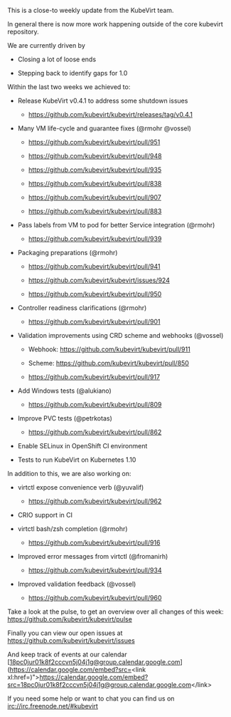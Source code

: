 This is a close-to weekly update from the KubeVirt team.

In general there is now more work happening outside of the core kubevirt
repository.

We are currently driven by

-   Closing a lot of loose ends

-   Stepping back to identify gaps for 1.0

Within the last two weeks we achieved to:

-   Release KubeVirt v0.4.1 to address some shutdown issues

    -   <https://github.com/kubevirt/kubevirt/releases/tag/v0.4.1>

-   Many VM life-cycle and guarantee fixes (@rmohr @vossel)

    -   <https://github.com/kubevirt/kubevirt/pull/951>

    -   <https://github.com/kubevirt/kubevirt/pull/948>

    -   <https://github.com/kubevirt/kubevirt/pull/935>

    -   <https://github.com/kubevirt/kubevirt/pull/838>

    -   <https://github.com/kubevirt/kubevirt/pull/907>

    -   <https://github.com/kubevirt/kubevirt/pull/883>

-   Pass labels from VM to pod for better Service integration (@rmohr)

    -   <https://github.com/kubevirt/kubevirt/pull/939>

-   Packaging preparations (@rmohr)

    -   <https://github.com/kubevirt/kubevirt/pull/941>

    -   <https://github.com/kubevirt/kubevirt/issues/924>

    -   <https://github.com/kubevirt/kubevirt/pull/950>

-   Controller readiness clarifications (@rmohr)

    -   <https://github.com/kubevirt/kubevirt/pull/901>

-   Validation improvements using CRD scheme and webhooks (@vossel)

    -   Webhook: <https://github.com/kubevirt/kubevirt/pull/911>

    -   Scheme: <https://github.com/kubevirt/kubevirt/pull/850>

    -   <https://github.com/kubevirt/kubevirt/pull/917>

-   Add Windows tests (@alukiano)

    -   <https://github.com/kubevirt/kubevirt/pull/809>

-   Improve PVC tests (@petrkotas)

    -   <https://github.com/kubevirt/kubevirt/pull/862>

-   Enable SELinux in OpenShift CI environment

-   Tests to run KubeVirt on Kubernetes 1.10

In addition to this, we are also working on:

-   virtctl expose convenience verb (@yuvalif)

    -   <https://github.com/kubevirt/kubevirt/pull/962>

-   CRIO support in CI

-   virtctl bash/zsh completion (@rmohr)

    -   <https://github.com/kubevirt/kubevirt/pull/916>

-   Improved error messages from virtctl (@fromanirh)

    -   <https://github.com/kubevirt/kubevirt/pull/934>

-   Improved validation feedback (@vossel)

    -   <https://github.com/kubevirt/kubevirt/pull/960>

Take a look at the pulse, to get an overview over all changes of this
week: <https://github.com/kubevirt/kubevirt/pulse>

Finally you can view our open issues at
<https://github.com/kubevirt/kubevirt/issues>

And keep track of events at our calendar
[18pc0jur01k8f2cccvn5j04j1g@group.calendar.google.com](https://calendar.google.com/embed?src=<link xl:href=)"&gt;https://calendar.google.com/embed?src=<18pc0jur01k8f2cccvn5j04j1g@group.calendar.google.com>&lt;/link&gt;

If you need some help or want to chat you can find us on
<irc://irc.freenode.net/#kubevirt>
